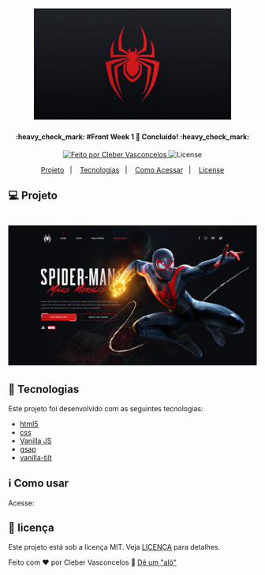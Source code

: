 <h1 align="center">
    <img alt="#Front Week 1" title="#Front Week 1" src="https://raw.githubusercontent.com/clebervasc/landing-page-spiderman/4e8c26f6063f7932b3bc053569b7649dab22c9f8/assets/images/cover.svg?token=ARUI6PNSG33WFY2IPPYL3B3AFRORK" width="400px" />
</h1>

<h4 align="center"> 
	:heavy_check_mark: #Front Week 1 🚀 Concluído! :heavy_check_mark:
</h4>
<p align="center">	
  <a href="https://www.linkedin.com/in/clebervasconcelos/?locale=xx_XX">
    <img alt="Feito por Cleber Vasconcelos" src="https://img.shields.io/badge/Feito%20por-Cleber%20Vasconcelos-brightgreen">
  </a>

  <img alt="License" src="https://img.shields.io/badge/license-MIT-brightgreen">
</p>
<p align="center">
  <a href="#-projeto">Projeto</a>&nbsp;&nbsp;&nbsp;|&nbsp;&nbsp;&nbsp;
  <a href="#rocket-tecnologias">Tecnologias</a>&nbsp;&nbsp;&nbsp;|&nbsp;&nbsp;&nbsp;
  <a href="#information_source-como-usar">Como Acessar</a>&nbsp;&nbsp;&nbsp;|&nbsp;&nbsp;&nbsp;
  <a href="#memo-licença">License</a>
</p>

## 💻 Projeto

<h1 align="center">
    <img alt="Example" title="Example" src="https://github.com/clebervasc/landing-page-spiderman/blob/master/assets/images/project.png?raw=true" />
</h1>

## :rocket: Tecnologias

Este projeto foi desenvolvido com as seguintes tecnologias:

- [html5][html5]
- [css][css]
- [Vanilla JS][vanilla js]
- [gsap][gsap]
- [vanilla-tilt][vanilla-tilt]

## :information_source: Como usar

Acesse:

## :memo: licença

Este projeto está sob a licença MIT. Veja [LICENÇA](https://github.com/clebervasc/Input-tag/blob/master/LICENSE) para detalhes.

Feito com ♥ por Cleber Vasconcelos :wave: [Dê um "alô"](https://www.linkedin.com/in/clebervasconcelos/?locale=xx_XX)

[html5]: https://developer.mozilla.org/pt-BR/docs/Web/HTML/HTML5/
[css]: https://www.w3schools.com/css/
[Vanilla JS]: http://vanilla-js.com/
[gsap]: https://greensock.com/gsap/
[vanilla-tilt]: https://micku7zu.github.io/vanilla-tilt.js/
